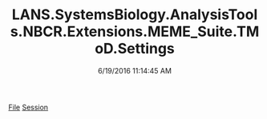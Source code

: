 ﻿---
title: LANS.SystemsBiology.AnalysisTools.NBCR.Extensions.MEME_Suite.TMoD.Settings
date: 6/19/2016 11:14:45 AM
---

[File](T-LANS.SystemsBiology.AnalysisTools.NBCR.Extensions.MEME_Suite.TMoD.Settings.File.html)
[Session](T-LANS.SystemsBiology.AnalysisTools.NBCR.Extensions.MEME_Suite.TMoD.Settings.Session.html)
